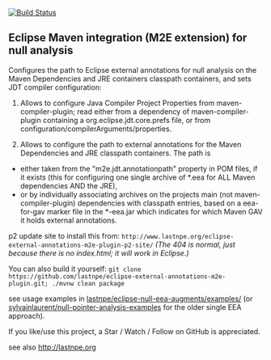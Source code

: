 [![Build Status](https://travis-ci.org/lastnpe/eclipse-external-annotations-m2e-plugin.svg)](https://travis-ci.org/lastnpe/eclipse-external-annotations-m2e-plugin)

Eclipse Maven integration (M2E extension) for null analysis
----

Configures the path to Eclipse external annotations for null analysis on the Maven Dependencies and JRE containers classpath containers, and sets JDT compiler configuration:

1. Allows to configure Java Compiler Project Properties from maven-compiler-plugin; read either from a dependency of maven-compiler-plugin containing a org.eclipse.jdt.core.prefs file, or from configuration/compilerArguments/properties.

2. Allows to configure the path to external annotations for the Maven Dependencies and JRE classpath containers.  The path is
  - either taken from the &quot;m2e.jdt.annotationpath&quot; property in POM files, if it exists (this for configuring one single archive of *.eea for ALL Maven dependencies AND the JRE), 
  - or by individually associating archives on the projects main (not maven-compiler-plugin) dependencies with classpath entries, based on a eea-for-gav marker file in the *-eea.jar which indicates for which Maven GAV it holds external annotations.

p2 update site to install this from: `http://www.lastnpe.org/eclipse-external-annotations-m2e-plugin-p2-site/` _(The 404 is normal, just because there is no index.html; it will work in Eclipse.)_

You can also build it yourself: `git clone https://github.com/lastnpe/eclipse-external-annotations-m2e-plugin.git; ./mvnw clean package`

see usage examples in [lastnpe/eclipse-null-eea-augments/examples/](https://github.com/lastnpe/eclipse-null-eea-augments/tree/master/examples/maven) (or [sylvainlaurent/null-pointer-analysis-examples](https://github.com/sylvainlaurent/null-pointer-analysis-examples/tree/master/with-external-annotations) for the older single EEA approach).

If you like/use this project, a Star / Watch / Follow on GitHub is appreciated.

see also http://lastnpe.org
